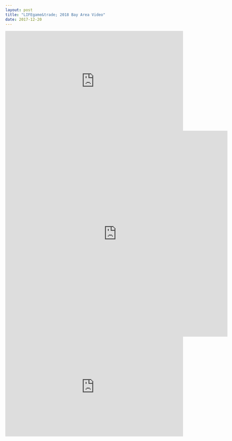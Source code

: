 ```yaml
---
layout: post
title: "LIFEgame&trade; 2018 Bay Area Video"
date: 2017-12-20
---
```


<div class="divider"></div>

<div class="video-container">
  <iframe width="560" height="315" src="https://www.youtube.com/embed/nvr8L8eXqiU?rel=0" frameborder="0" gesture="media" allow="encrypted-media" allowfullscreen></iframe>
</div>

<div class="divider"></div>

<div class="container">
  <iframe width="700" height="650" src="http://u2244704.huodonghui.net/produce/id-3604279-a-2.html" frameborder="0" seamless="seamless"></iframe>
</div>

<div class="divider"></div>

<div class="video-container">
  <iframe width="560" height="315" src="https://www.youtube.com/embed/To5eZ9O7fPU?rel=0" frameborder="0" gesture="media" allow="encrypted-media" allowfullscreen></iframe>
</div>
